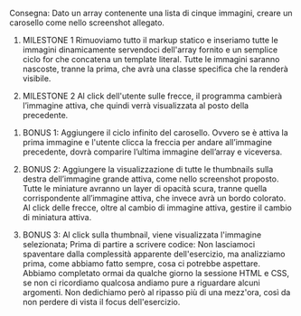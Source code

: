 Consegna:
Dato un array contenente una lista di cinque immagini, creare un carosello come nello screenshot allegato.

1. MILESTONE 1
   Rimuoviamo tutto il markup statico e inseriamo tutte le immagini dinamicamente servendoci dell'array fornito e un semplice ciclo for che concatena un template literal.
   Tutte le immagini saranno nascoste, tranne la prima, che avrà una classe specifica che la renderà visibile.

2. MILESTONE 2
   Al click dell'utente sulle frecce, il programma cambierà l’immagine attiva, che quindi verrà visualizzata al posto della precedente.

1) BONUS 1:
   Aggiungere il ciclo infinito del carosello. Ovvero se è attiva la prima immagine e l'utente clicca la freccia per andare all’immagine precedente, dovrà comparire l’ultima immagine dell’array e viceversa.

2) BONUS 2:
   Aggiungere la visualizzazione di tutte le thumbnails sulla destra dell’immagine grande attiva, come nello screenshot proposto. Tutte le miniature avranno un layer di opacità scura, tranne quella corrispondente all’immagine attiva, che invece avrà un bordo colorato.
   Al click delle frecce, oltre al cambio di immagine attiva, gestire il cambio di miniatura attiva.

3) BONUS 3:
   Al click sulla thumbnail, viene visualizzata l'immagine selezionata;
   Prima di partire a scrivere codice:
   Non lasciamoci spaventare dalla complessità apparente dell'esercizio, ma analizziamo prima, come abbiamo fatto sempre, cosa ci potrebbe aspettare. Abbiamo completato ormai da qualche giorno la sessione HTML e CSS, se non ci ricordiamo qualcosa andiamo pure a riguardare alcuni argomenti. Non dedichiamo però al ripasso più di una mezz'ora, così da non perdere di vista il focus dell'esercizio.
